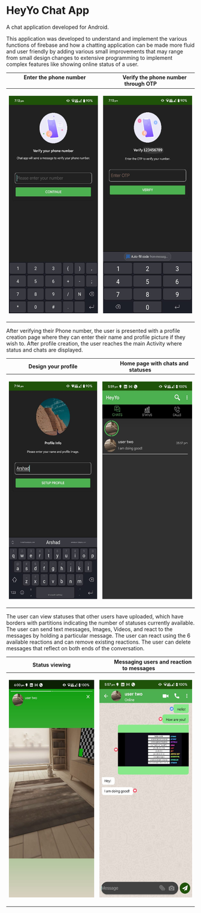 # HeyYo Chat App
A chat application developed for Android.

This application was developed to understand and implement the various functions of firebase and how a chatting application can be made more fluid and user friendly by adding various small improvements that may range from small design changes to extensive programming to implement complex features like showing online status of a user.

|&nbsp;   &nbsp;   &nbsp;   &nbsp;   &nbsp;   Enter the phone number &nbsp;   &nbsp;   &nbsp;   &nbsp;   &nbsp;  |&nbsp;   &nbsp;   &nbsp;   &nbsp;   &nbsp;   Verify the phone number through OTP &nbsp;   &nbsp;   &nbsp;   &nbsp;   &nbsp;  |
| -------------------------- | -------------------------- |
| &nbsp;   &nbsp;   &nbsp;   &nbsp;   &nbsp;  <img src="doc_resources/HeyYo Screenshots (7).jpeg" width=280 height=580> &nbsp;   &nbsp;   &nbsp;   &nbsp;   &nbsp;  | &nbsp;   &nbsp;   &nbsp;   &nbsp;   &nbsp;  <img src="doc_resources/HeyYo Screenshots (6).jpg" width=280 height=580> &nbsp;   &nbsp;   &nbsp;   &nbsp;   &nbsp;  |

After verifying their Phone number, the user is presented with a profile creation page where they can enter their name and profile picture if they wish to. 
After profile creation, the user reaches the main Activity where status and chats are displayed.

|&nbsp;   &nbsp;   &nbsp;   &nbsp;   &nbsp;   Design your profile &nbsp;   &nbsp;   &nbsp;   &nbsp;   &nbsp;  |&nbsp;   &nbsp;   &nbsp;   &nbsp;   &nbsp;   Home page with chats and statuses &nbsp;   &nbsp;   &nbsp;   &nbsp;   &nbsp;  |
| -------------------------- | -------------------------- |
| &nbsp;   &nbsp;   &nbsp;   &nbsp;   &nbsp;  <img src="doc_resources/HeyYo Screenshots (5).jpeg" width=280 height=580> &nbsp;   &nbsp;   &nbsp;   &nbsp;   &nbsp;  | &nbsp;   &nbsp;   &nbsp;   &nbsp;   &nbsp;  <img src="doc_resources/HeyYo Screenshots (2).jpeg" width=280 height=580> &nbsp;   &nbsp;   &nbsp;   &nbsp;   &nbsp;  |


The user can view statuses that other users have uploaded, which have borders with partitions indicating the number of statuses currently available.
The user can send text messages, Images, Videos, and react to the messages by holding a particular message. The user can react using the 6 available reactions and can remove existing reactions. The user can delete messages that reflect on both ends of the conversation.


|&nbsp;   &nbsp;   &nbsp;   &nbsp;   &nbsp;   Status viewing &nbsp;   &nbsp;   &nbsp;   &nbsp;   &nbsp;  |&nbsp;   &nbsp;   &nbsp;   &nbsp;   &nbsp;   Messaging users and reaction to messages &nbsp;   &nbsp;   &nbsp;   &nbsp;   &nbsp;  |
| -------------------------- | -------------------------- |
| &nbsp;   &nbsp;   &nbsp;   &nbsp;   &nbsp;  <img src="doc_resources/HeyYo Screenshots (1).jpeg" width=280 height=580> &nbsp;   &nbsp;   &nbsp;   &nbsp;   &nbsp;  | &nbsp;   &nbsp;   &nbsp;   &nbsp;   &nbsp;  <img src="doc_resources/HeyYo Screenshots (3).jpeg" width=280 height=580> &nbsp;   &nbsp;   &nbsp;   &nbsp;   &nbsp;  |



